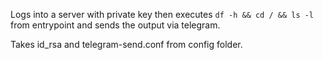 Logs into a server with private key then executes `df -h && cd / && ls -l` from entrypoint and sends the output via telegram.

Takes id_rsa and telegram-send.conf from config folder.